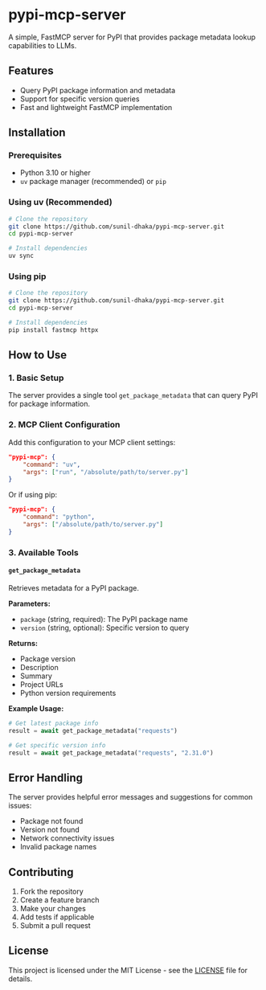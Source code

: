 # pypi-mcp-server
A simple, FastMCP server for PyPI that provides package metadata lookup capabilities to LLMs.

## Features
- Query PyPI package information and metadata
- Support for specific version queries
- Fast and lightweight FastMCP implementation

## Installation

### Prerequisites
- Python 3.10 or higher
- `uv` package manager (recommended) or `pip`

### Using uv (Recommended)
```bash
# Clone the repository
git clone https://github.com/sunil-dhaka/pypi-mcp-server.git
cd pypi-mcp-server

# Install dependencies
uv sync
```

### Using pip
```bash
# Clone the repository
git clone https://github.com/sunil-dhaka/pypi-mcp-server.git
cd pypi-mcp-server

# Install dependencies
pip install fastmcp httpx
```

## How to Use

### 1. Basic Setup
The server provides a single tool `get_package_metadata` that can query PyPI for package information.

### 2. MCP Client Configuration
Add this configuration to your MCP client settings:

```json
"pypi-mcp": {
    "command": "uv",
    "args": ["run", "/absolute/path/to/server.py"]
}
```

Or if using pip:
```json
"pypi-mcp": {
    "command": "python",
    "args": ["/absolute/path/to/server.py"]
}
```

### 3. Available Tools

#### `get_package_metadata`
Retrieves metadata for a PyPI package.

**Parameters:**
- `package` (string, required): The PyPI package name
- `version` (string, optional): Specific version to query

**Returns:**
- Package version
- Description
- Summary
- Project URLs
- Python version requirements

**Example Usage:**
```python
# Get latest package info
result = await get_package_metadata("requests")

# Get specific version info
result = await get_package_metadata("requests", "2.31.0")
```

## Error Handling

The server provides helpful error messages and suggestions for common issues:
- Package not found
- Version not found
- Network connectivity issues
- Invalid package names

## Contributing

1. Fork the repository
2. Create a feature branch
3. Make your changes
4. Add tests if applicable
5. Submit a pull request

## License

This project is licensed under the MIT License - see the [LICENSE](LICENSE) file for details.